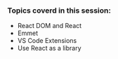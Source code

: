 ### Topics coverd in this session:

- React DOM and React
- Emmet
- VS Code Extensions
- Use React as a library